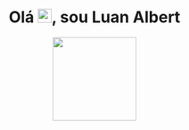 <h1 align="center">
  Olá <img src="https://media.giphy.com/media/hvRJCLFzcasrR4ia7z/giphy.gif" width="25px">, sou Luan Albert
</h1>
<a href="https://github.com/luanAlbertMeli">
  <p align="center">
  <img height="150em" src="https://github-readme-stats.vercel.app/api/top-langs/?username=luanAlbertMeli&layout=compact&langs_count=7&theme=vue-dark"/>
  </p>
</a>
